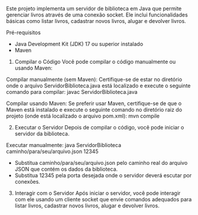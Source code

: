 Este projeto implementa um servidor de biblioteca em Java que permite gerenciar livros através de uma conexão socket. Ele inclui funcionalidades básicas como listar livros, cadastrar novos livros, alugar e devolver livros.

Pré-requisitos
- Java Development Kit (JDK) 17 ou superior instalado
- Maven 

1. Compilar o Código
Você pode compilar o código manualmente ou usando Maven:

Compilar manualmente (sem Maven):
Certifique-se de estar no diretório onde o arquivo ServidorBiblioteca.java está localizado e execute o seguinte comando para compilar:
javac ServidorBiblioteca.java

Compilar usando Maven:
Se preferir usar Maven, certifique-se de que o Maven está instalado e execute o seguinte comando no diretório raiz do projeto (onde está localizado o arquivo pom.xml):
mvn compile

2. Executar o Servidor
Depois de compilar o código, você pode iniciar o servidor da biblioteca. 

Executar manualmente:
java ServidorBiblioteca caminho/para/seu/arquivo.json 12345
- Substitua caminho/para/seu/arquivo.json pelo caminho real do arquivo JSON que contém os dados da biblioteca.
- Substitua 12345 pela porta desejada onde o servidor deverá escutar por conexões.

3. Interagir com o Servidor
Após iniciar o servidor, você pode interagir com ele usando um cliente socket que envie comandos adequados para listar livros, cadastrar novos livros, alugar e devolver livros.
